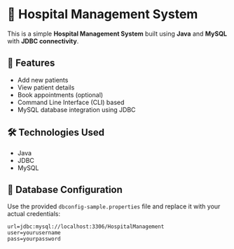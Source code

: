# 🏥 Hospital Management System

This is a simple **Hospital Management System** built using **Java** and **MySQL** with **JDBC connectivity**.

## 📌 Features

- Add new patients
- View patient details
- Book appointments (optional)
- Command Line Interface (CLI) based
- MySQL database integration using JDBC

## 🛠 Technologies Used

- Java
- JDBC
- MySQL

## 🔐 Database Configuration

Use the provided `dbconfig-sample.properties` file and replace it with your actual credentials:

```properties
url=jdbc:mysql://localhost:3306/HospitalManagement
user=yourusername
pass=yourpassword
